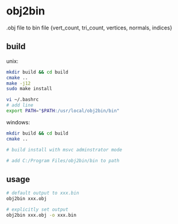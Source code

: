 # obj2bin
.obj file to bin file {vert_count, tri_count, vertices, normals, indices}

## build

unix: 
```bash
mkdir build && cd build
cmake ..
make -j12
sudo make install

vi ~/.bashrc
# add line
export PATH="$PATH:/usr/local/obj2bin/bin"

```

windows:
```bash
mkdir build && cd build
cmake ..

# build install with msvc adminstrator mode

# add C:/Program Files/obj2bin/bin to path

```

## usage

```bash
# default output to xxx.bin
obj2bin xxx.obj

# explicitly set output
obj2bin xxx.obj -o xxx.bin
```
